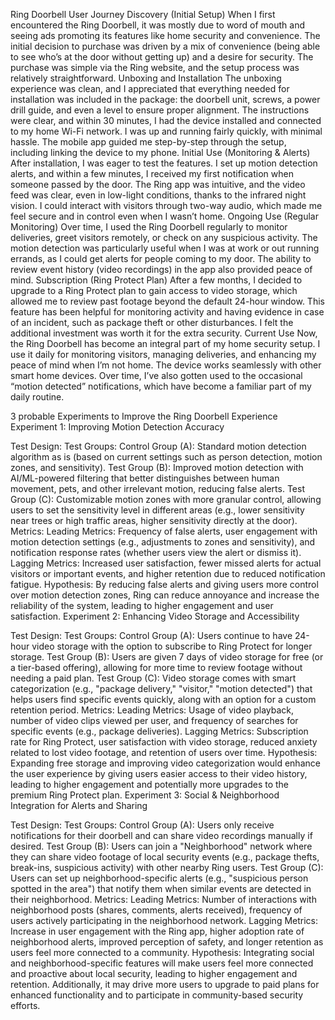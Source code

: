 Ring Doorbell User Journey
Discovery (Initial Setup)
When I first encountered the Ring Doorbell, it was mostly due to word of mouth and seeing ads promoting its features like home security and convenience. The initial decision to purchase was driven by a mix of convenience (being able to see who’s at the door without getting up) and a desire for security. The purchase was simple via the Ring website, and the setup process was relatively straightforward.
Unboxing and Installation
The unboxing experience was clean, and I appreciated that everything needed for installation was included in the package: the doorbell unit, screws, a power drill guide, and even a level to ensure proper alignment. The instructions were clear, and within 30 minutes, I had the device installed and connected to my home Wi-Fi network. I was up and running fairly quickly, with minimal hassle. The mobile app guided me step-by-step through the setup, including linking the device to my phone.
Initial Use (Monitoring & Alerts)
After installation, I was eager to test the features. I set up motion detection alerts, and within a few minutes, I received my first notification when someone passed by the door. The Ring app was intuitive, and the video feed was clear, even in low-light conditions, thanks to the infrared night vision. I could interact with visitors through two-way audio, which made me feel secure and in control even when I wasn’t home.
Ongoing Use (Regular Monitoring)
Over time, I used the Ring Doorbell regularly to monitor deliveries, greet visitors remotely, or check on any suspicious activity. The motion detection was particularly useful when I was at work or out running errands, as I could get alerts for people coming to my door. The ability to review event history (video recordings) in the app also provided peace of mind.
Subscription (Ring Protect Plan)
After a few months, I decided to upgrade to a Ring Protect plan to gain access to video storage, which allowed me to review past footage beyond the default 24-hour window. This feature has been helpful for monitoring activity and having evidence in case of an incident, such as package theft or other disturbances. I felt the additional investment was worth it for the extra security.
Current Use
Now, the Ring Doorbell has become an integral part of my home security setup. I use it daily for monitoring visitors, managing deliveries, and enhancing my peace of mind when I’m not home. The device works seamlessly with other smart home devices. Over time, I’ve also gotten used to the occasional “motion detected” notifications, which have become a familiar part of my daily routine.

3 probable Experiments to Improve the Ring Doorbell Experience
Experiment 1: Improving Motion Detection Accuracy

Test Design:
Test Groups:
Control Group (A): Standard motion detection algorithm as is (based on current settings such as person detection, motion zones, and sensitivity).
Test Group (B): Improved motion detection with AI/ML-powered filtering that better distinguishes between human movement, pets, and other irrelevant motion, reducing false alerts.
Test Group (C): Customizable motion zones with more granular control, allowing users to set the sensitivity level in different areas (e.g., lower sensitivity near trees or high traffic areas, higher sensitivity directly at the door).
Metrics:
Leading Metrics: Frequency of false alerts, user engagement with motion detection settings (e.g., adjustments to zones and sensitivity), and notification response rates (whether users view the alert or dismiss it).
Lagging Metrics: Increased user satisfaction, fewer missed alerts for actual visitors or important events, and higher retention due to reduced notification fatigue.
Hypothesis: By reducing false alerts and giving users more control over motion detection zones, Ring can reduce annoyance and increase the reliability of the system, leading to higher engagement and user satisfaction.
Experiment 2: Enhancing Video Storage and Accessibility

Test Design:
Test Groups:
Control Group (A): Users continue to have 24-hour video storage with the option to subscribe to Ring Protect for longer storage.
Test Group (B): Users are given 7 days of video storage for free (or a tier-based offering), allowing for more time to review footage without needing a paid plan.
Test Group (C): Video storage comes with smart categorization (e.g., "package delivery," "visitor," "motion detected") that helps users find specific events quickly, along with an option for a custom retention period.
Metrics:
Leading Metrics: Usage of video playback, number of video clips viewed per user, and frequency of searches for specific events (e.g., package deliveries).
Lagging Metrics: Subscription rate for Ring Protect, user satisfaction with video storage, reduced anxiety related to lost video footage, and retention of users over time.
Hypothesis: Expanding free storage and improving video categorization would enhance the user experience by giving users easier access to their video history, leading to higher engagement and potentially more upgrades to the premium Ring Protect plan.
Experiment 3: Social & Neighborhood Integration for Alerts and Sharing

Test Design:
Test Groups:
Control Group (A): Users only receive notifications for their doorbell and can share video recordings manually if desired.
Test Group (B): Users can join a "Neighborhood" network where they can share video footage of local security events (e.g., package thefts, break-ins, suspicious activity) with other nearby Ring users.
Test Group (C): Users can set up neighborhood-specific alerts (e.g., "suspicious person spotted in the area") that notify them when similar events are detected in their neighborhood.
Metrics:
Leading Metrics: Number of interactions with neighborhood posts (shares, comments, alerts received), frequency of users actively participating in the neighborhood network.
Lagging Metrics: Increase in user engagement with the Ring app, higher adoption rate of neighborhood alerts, improved perception of safety, and longer retention as users feel more connected to a community.
Hypothesis: Integrating social and neighborhood-specific features will make users feel more connected and proactive about local security, leading to higher engagement and retention. Additionally, it may drive more users to upgrade to paid plans for enhanced functionality and to participate in community-based security efforts.